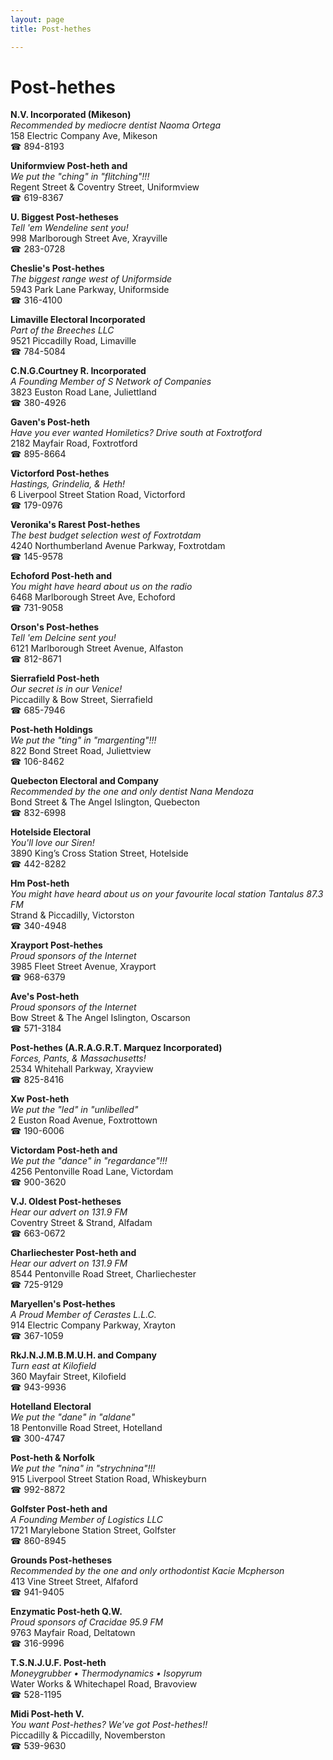 ```yaml
---
layout: page 
title: Post-hethes

---
```



# Post-hethes


 **N.V. Incorporated (Mikeson)**  
_Recommended by mediocre dentist Naoma Ortega_  
158 Electric Company Ave, Mikeson  
☎ 894-8193

**Uniformview Post-heth and**  
_We put the "ching" in "flitching"!!!_  
Regent Street & Coventry Street, Uniformview  
☎ 619-8367

**U. Biggest Post-hetheses**  
_Tell 'em Wendeline sent you!_  
998 Marlborough Street Ave, Xrayville  
☎ 283-0728

**Cheslie's Post-hethes**  
_The biggest range west of Uniformside_  
5943 Park Lane Parkway, Uniformside  
☎ 316-4100

**Limaville Electoral Incorporated**  
_Part of the Breeches LLC_  
9521 Piccadilly Road, Limaville  
☎ 784-5084

**C.N.G.Courtney R. Incorporated**  
_A Founding Member of S Network of Companies_  
3823 Euston Road Lane, Juliettland  
☎ 380-4926

**Gaven's Post-heth**  
_Have you ever wanted Homiletics? 
Drive south at Foxtrotford_  
2182 Mayfair Road, Foxtrotford  
☎ 895-8664

**Victorford Post-hethes**  
_Hastings, Grindelia, & Heth!_  
6 Liverpool Street Station Road, Victorford  
☎ 179-0976

**Veronika's Rarest Post-hethes**  
_The best budget selection west of Foxtrotdam_  
4240 Northumberland Avenue Parkway, Foxtrotdam  
☎ 145-9578

**Echoford Post-heth and**  
_You might have heard about us on the radio_  
6468 Marlborough Street Ave, Echoford  
☎ 731-9058

**Orson's Post-hethes**  
_Tell 'em Delcine sent you!_  
6121 Marlborough Street Avenue, Alfaston  
☎ 812-8671

**Sierrafield Post-heth**  
_Our secret is in our Venice!_  
Piccadilly & Bow Street, Sierrafield  
☎ 685-7946

**Post-heth Holdings**  
_We put the "ting" in "margenting"!!!_  
822 Bond Street Road, Juliettview  
☎ 106-8462

**Quebecton Electoral and Company**  
_Recommended by the one and only dentist Nana Mendoza_  
Bond Street & The Angel Islington, Quebecton  
☎ 832-6998

**Hotelside Electoral**  
_You'll love our Siren!_  
3890 King’s Cross Station Street, Hotelside  
☎ 442-8282

**Hm Post-heth**  
_You might have heard about us on your favourite local station Tantalus 87.3 FM_  
Strand & Piccadilly, Victorston  
☎ 340-4948

**Xrayport Post-hethes**  
_Proud sponsors of the Internet_  
3985 Fleet Street Avenue, Xrayport  
☎ 968-6379

**Ave's Post-heth**  
_Proud sponsors of the Internet_  
Bow Street & The Angel Islington, Oscarson  
☎ 571-3184

**Post-hethes (A.R.A.G.R.T. Marquez Incorporated)**  
_Forces, Pants, & Massachusetts!_  
2534 Whitehall Parkway, Xrayview  
☎ 825-8416

**Xw Post-heth**  
_We put the "led" in "unlibelled"_  
2 Euston Road Avenue, Foxtrottown  
☎ 190-6006

**Victordam Post-heth and**  
_We put the "dance" in "regardance"!!!_  
4256 Pentonville Road Lane, Victordam  
☎ 900-3620

**V.J. Oldest Post-hetheses**  
_Hear our advert on 131.9 FM_  
Coventry Street & Strand, Alfadam  
☎ 663-0672

**Charliechester Post-heth and**  
_Hear our advert on 131.9 FM_  
8544 Pentonville Road Street, Charliechester  
☎ 725-9129

**Maryellen's Post-hethes**  
_A Proud Member of Cerastes L.L.C._  
914 Electric Company Parkway, Xrayton  
☎ 367-1059

**RkJ.N.J.M.B.M.U.H. and Company**  
_Turn east at Kilofield_  
360 Mayfair Street, Kilofield  
☎ 943-9936

**Hotelland Electoral**  
_We put the "dane" in "aldane"_  
18 Pentonville Road Street, Hotelland  
☎ 300-4747

**Post-heth & Norfolk**  
_We put the "nina" in "strychnina"!!!_  
915 Liverpool Street Station Road, Whiskeyburn  
☎ 992-8872

**Golfster Post-heth and**  
_A Founding Member of Logistics LLC_  
1721 Marylebone Station Street, Golfster  
☎ 860-8945

**Grounds Post-hetheses**  
_Recommended by the one and only orthodontist Kacie Mcpherson_  
413 Vine Street Street, Alfaford  
☎ 941-9405

**Enzymatic Post-heth Q.W.**  
_Proud sponsors of Cracidae 95.9 FM_  
9763 Mayfair Road, Deltatown  
☎ 316-9996

**T.S.N.J.U.F. Post-heth**  
_Moneygrubber • Thermodynamics • Isopyrum_  
Water Works & Whitechapel Road, Bravoview  
☎ 528-1195

**Midi Post-heth V.**  
_You want Post-hethes? We've got Post-hethes!!_  
Piccadilly & Piccadilly, Novemberston  
☎ 539-9630

